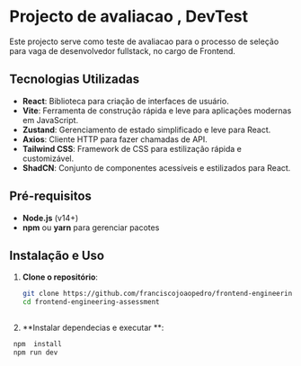 # Projecto de avaliacao , DevTest

Este projecto serve como teste de avaliacao para  o processo de seleção  para vaga de desenvolvedor fullstack, no cargo de Frontend. 

## Tecnologias Utilizadas

- **React**: Biblioteca para criação de interfaces de usuário.
- **Vite**: Ferramenta de construção rápida e leve para aplicações modernas em JavaScript.
- **Zustand**: Gerenciamento de estado simplificado e leve para React.
- **Axios**: Cliente HTTP para fazer chamadas de API.
- **Tailwind CSS**: Framework de CSS para estilização rápida e customizável.
- **ShadCN**: Conjunto de componentes acessíveis e estilizados para React.

## Pré-requisitos

- **Node.js** (v14+)
- **npm** ou **yarn** para gerenciar pacotes

## Instalação e Uso

1. **Clone o repositório**:
   ```bash
   git clone https://github.com/franciscojoaopedro/frontend-engineering-assessment
   cd frontend-engineering-assessment
  
   ```

2.  **Instalar dependecias  e executar **:
   ```bash
    npm  install
    npm run dev

   ```